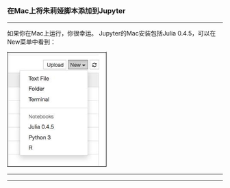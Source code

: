 ### 在Mac上将朱莉娅脚本添加到Jupyter
****
如果你在Mac上运行，你很幸运。 Jupyter的Mac安装包括Julia 0.4.5，可以在New菜单中看到：


![](/assets/32.jpg)

****
****
